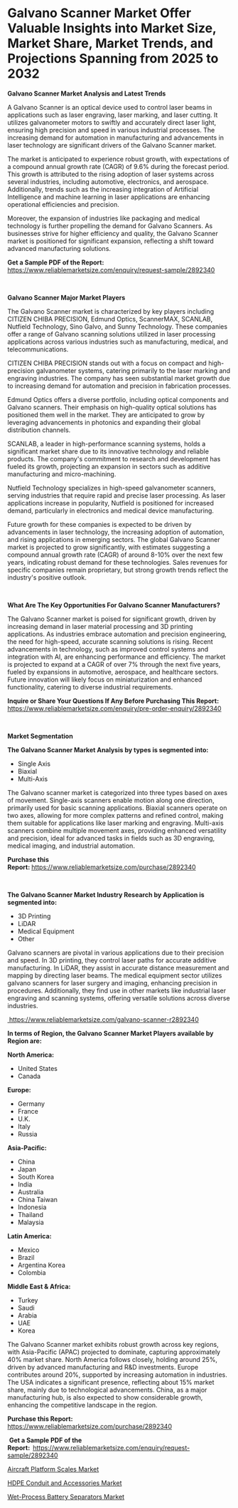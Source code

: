 <p><h1>Galvano Scanner Market Offer Valuable Insights into Market Size, Market Share, Market Trends, and Projections Spanning from 2025 to 2032</h1></p><p><strong>Galvano Scanner Market Analysis and Latest Trends</strong></p>
<p><p>A Galvano Scanner is an optical device used to control laser beams in applications such as laser engraving, laser marking, and laser cutting. It utilizes galvanometer motors to swiftly and accurately direct laser light, ensuring high precision and speed in various industrial processes. The increasing demand for automation in manufacturing and advancements in laser technology are significant drivers of the Galvano Scanner market.</p><p>The market is anticipated to experience robust growth, with expectations of a compound annual growth rate (CAGR) of 9.6% during the forecast period. This growth is attributed to the rising adoption of laser systems across several industries, including automotive, electronics, and aerospace. Additionally, trends such as the increasing integration of Artificial Intelligence and machine learning in laser applications are enhancing operational efficiencies and precision.</p><p>Moreover, the expansion of industries like packaging and medical technology is further propelling the demand for Galvano Scanners. As businesses strive for higher efficiency and quality, the Galvano Scanner market is positioned for significant expansion, reflecting a shift toward advanced manufacturing solutions.</p></p>
<p><strong>Get a Sample PDF of the Report:&nbsp;</strong> <a href="https://www.reliablemarketsize.com/enquiry/request-sample/2892340?utm_campaign=2003&utm_medium=2&utm_source=Github&utm_content=ia&utm_term=15032025&utm_id=galvano-scanner">https://www.reliablemarketsize.com/enquiry/request-sample/2892340</a></p>
<p>&nbsp;</p>
<p><strong>Galvano Scanner Major Market Players</strong></p>
<p><p>The Galvano Scanner market is characterized by key players including CITIZEN CHIBA PRECISION, Edmund Optics, ScannerMAX, SCANLAB, Nutfield Technology, Sino Galvo, and Sunny Technology. These companies offer a range of Galvano scanning solutions utilized in laser processing applications across various industries such as manufacturing, medical, and telecommunications.</p><p>CITIZEN CHIBA PRECISION stands out with a focus on compact and high-precision galvanometer systems, catering primarily to the laser marking and engraving industries. The company has seen substantial market growth due to increasing demand for automation and precision in fabrication processes.</p><p>Edmund Optics offers a diverse portfolio, including optical components and Galvano scanners. Their emphasis on high-quality optical solutions has positioned them well in the market. They are anticipated to grow by leveraging advancements in photonics and expanding their global distribution channels.</p><p>SCANLAB, a leader in high-performance scanning systems, holds a significant market share due to its innovative technology and reliable products. The company's commitment to research and development has fueled its growth, projecting an expansion in sectors such as additive manufacturing and micro-machining.</p><p>Nutfield Technology specializes in high-speed galvanometer scanners, serving industries that require rapid and precise laser processing. As laser applications increase in popularity, Nutfield is positioned for increased demand, particularly in electronics and medical device manufacturing.</p><p>Future growth for these companies is expected to be driven by advancements in laser technology, the increasing adoption of automation, and rising applications in emerging sectors. The global Galvano Scanner market is projected to grow significantly, with estimates suggesting a compound annual growth rate (CAGR) of around 8-10% over the next few years, indicating robust demand for these technologies. Sales revenues for specific companies remain proprietary, but strong growth trends reflect the industry's positive outlook.</p></p>
<p>&nbsp;</p>
<p><strong>What Are The Key Opportunities For Galvano Scanner Manufacturers?</strong></p>
<p><p>The Galvano Scanner market is poised for significant growth, driven by increasing demand in laser material processing and 3D printing applications. As industries embrace automation and precision engineering, the need for high-speed, accurate scanning solutions is rising. Recent advancements in technology, such as improved control systems and integration with AI, are enhancing performance and efficiency. The market is projected to expand at a CAGR of over 7% through the next five years, fueled by expansions in automotive, aerospace, and healthcare sectors. Future innovation will likely focus on miniaturization and enhanced functionality, catering to diverse industrial requirements.</p></p>
<p><strong>Inquire or Share Your Questions If Any Before Purchasing This Report:</strong> <a href="https://www.reliablemarketsize.com/enquiry/pre-order-enquiry/2892340?utm_campaign=2003&utm_medium=2&utm_source=Github&utm_content=ia&utm_term=15032025&utm_id=galvano-scanner">https://www.reliablemarketsize.com/enquiry/pre-order-enquiry/2892340</a></p>
<p>&nbsp;</p>
<p><strong>Market Segmentation</strong></p>
<p><strong>The Galvano Scanner Market Analysis by types is segmented into:</strong></p>
<p><ul><li>Single Axis</li><li>Biaxial</li><li>Multi-Axis</li></ul></p>
<p><p>The Galvano scanner market is categorized into three types based on axes of movement. Single-axis scanners enable motion along one direction, primarily used for basic scanning applications. Biaxial scanners operate on two axes, allowing for more complex patterns and refined control, making them suitable for applications like laser marking and engraving. Multi-axis scanners combine multiple movement axes, providing enhanced versatility and precision, ideal for advanced tasks in fields such as 3D engraving, medical imaging, and industrial automation.</p></p>
<p><strong>Purchase this Report:&nbsp;</strong><a href="https://www.reliablemarketsize.com/purchase/2892340?utm_campaign=2003&utm_medium=2&utm_source=Github&utm_content=ia&utm_term=15032025&utm_id=galvano-scanner">https://www.reliablemarketsize.com/purchase/2892340</a></p>
<p>&nbsp;</p>
<p><strong>The Galvano Scanner Market Industry Research by Application is segmented into:</strong></p>
<p><ul><li>3D Printing</li><li>LiDAR</li><li>Medical Equipment</li><li>Other</li></ul></p>
<p><p>Galvano scanners are pivotal in various applications due to their precision and speed. In 3D printing, they control laser paths for accurate additive manufacturing. In LiDAR, they assist in accurate distance measurement and mapping by directing laser beams. The medical equipment sector utilizes galvano scanners for laser surgery and imaging, enhancing precision in procedures. Additionally, they find use in other markets like industrial laser engraving and scanning systems, offering versatile solutions across diverse industries.</p></p>
<p><a href="https://www.reliablemarketsize.com/galvano-scanner-r2892340?utm_campaign=2003&utm_medium=2&utm_source=Github&utm_content=ia&utm_term=15032025&utm_id=galvano-scanner">&nbsp;https://www.reliablemarketsize.com/galvano-scanner-r2892340</a></p>
<p><strong>In terms of Region, the Galvano Scanner Market Players available by Region are:</strong></p>
<p>
    <p> <strong> North America: </strong>
        <ul>
            <li>United States</li>
            <li>Canada</li>
        </ul>
        </p> 
    <p> <strong> Europe: </strong>
        <ul>
            <li>Germany</li>
            <li>France</li>
            <li>U.K.</li>
            <li>Italy</li>
            <li>Russia</li>
        </ul>
        </p> 
    <p> <strong> Asia-Pacific: </strong>
        <ul>
            <li>China</li>
            <li>Japan</li>
            <li>South Korea</li>
            <li>India</li>
            <li>Australia</li>
            <li>China Taiwan</li>
            <li>Indonesia</li>
            <li>Thailand</li>
            <li>Malaysia</li>
        </ul>
        </p> 
    <p> <strong> Latin America: </strong>
        <ul>
            <li>Mexico</li>
            <li>Brazil</li>
            <li>Argentina Korea</li>
            <li>Colombia</li>
        </ul>
        </p> 
    <p> <strong> Middle East & Africa: </strong>
        <ul>
            <li>Turkey</li>
            <li>Saudi</li>
            <li>Arabia</li>
            <li>UAE</li>
            <li>Korea</li>
        </ul>
    </p>
    </p>
<p><p>The Galvano Scanner market exhibits robust growth across key regions, with Asia-Pacific (APAC) projected to dominate, capturing approximately 40% market share. North America follows closely, holding around 25%, driven by advanced manufacturing and R&D investments. Europe contributes around 20%, supported by increasing automation in industries. The USA indicates a significant presence, reflecting about 15% market share, mainly due to technological advancements. China, as a major manufacturing hub, is also expected to show considerable growth, enhancing the competitive landscape in the region.</p></p>
<p><strong>Purchase this Report: </strong><a href="https://www.reliablemarketsize.com/purchase/2892340?utm_campaign=2003&utm_medium=2&utm_source=Github&utm_content=ia&utm_term=15032025&utm_id=galvano-scanner">https://www.reliablemarketsize.com/purchase/2892340</a></p>
<p>&nbsp;<strong>Get a Sample PDF of the Report:&nbsp;&nbsp;</strong><a href="https://www.reliablemarketsize.com/enquiry/request-sample/2892340?utm_campaign=2003&utm_medium=2&utm_source=Github&utm_content=ia&utm_term=15032025&utm_id=galvano-scanner">https://www.reliablemarketsize.com/enquiry/request-sample/2892340</a></p>
<p><strong></strong></p>
<p><p><a href="https://github.com/gulaimolin/Market-Research-Report-List-7/blob/main/aircraft-platform-scales-market.md?utm_campaign=2003&utm_medium=2&utm_source=Github&utm_content=ia&utm_term=15032025&utm_id=galvano-scanner">Aircraft Platform Scales Market</a></p><p><a href="https://github.com/parthplagaf6/Market-Research-Report-List-1/blob/main/hdpe-conduit-and-accessories-market.md?utm_campaign=2003&utm_medium=2&utm_source=Github&utm_content=ia&utm_term=15032025&utm_id=galvano-scanner">HDPE Conduit and Accessories Market</a></p><p><a href="https://github.com/nicoletavirag/Market-Research-Report-List-5/blob/main/wet-process-battery-separators-market.md?utm_campaign=2003&utm_medium=2&utm_source=Github&utm_content=ia&utm_term=15032025&utm_id=galvano-scanner">Wet-Process Battery Separators Market</a></p></p>
